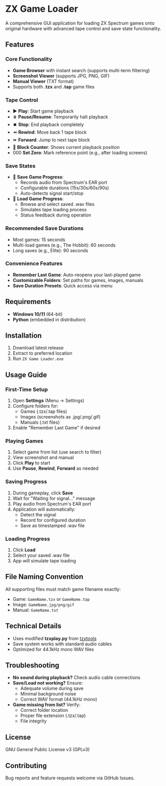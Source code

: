 # ZX Game Loader

A comprehensive GUI application for loading ZX Spectrum games onto original hardware with advanced tape control and save state functionality.

## Features

### Core Functionality
- **Game Browser** with instant search (supports multi-term filtering)
- **Screenshot Viewer** (supports JPG, PNG, GIF)
- **Manual Viewer** (TXT format)
- Supports both **.tzx** and **.tap** game files

### Tape Control
- ▶️ **Play**: Start game playback
- ⏸️ **Pause/Resume**: Temporarily halt playback
- ⏹️ **Stop**: End playback completely
- ⏪ **Rewind**: Move back 1 tape block
- ⏩ **Forward**: Jump to next tape block
- 🔢 **Block Counter**: Shows current playback position
- 000 **Set Zero**: Mark reference point (e.g., after loading screens)

### Save States
- 💾 **Save Game Progress**:
  - Records audio from Spectrum's EAR port
  - Configurable durations (15s/30s/60s/90s)
  - Auto-detects signal start/stop
- 📂 **Load Game Progress**:
  - Browse and select saved .wav files
  - Simulates tape loading process
  - Status feedback during operation

### Recommended Save Durations
- Most games: 15 seconds
- Multi-load games (e.g., The Hobbit): 60 seconds
- Long saves (e.g., Elite): 90 seconds

### Convenience Features
- **Remember Last Game**: Auto-reopens your last-played game
- **Customizable Folders**: Set paths for games, images, manuals
- **Save Duration Presets**: Quick access via menu

## Requirements
- **Windows 10/11** (64-bit)
- **Python** (embedded in distribution)

## Installation
1. Download latest release
2. Extract to preferred location
3. Run `ZX Game Loader.exe`

## Usage Guide

### First-Time Setup
1. Open **Settings** (Menu → Settings)
2. Configure folders for:
   - Games (.tzx/.tap files)
   - Images (screenshots as .jpg/.png/.gif)
   - Manuals (.txt files)
3. Enable "Remember Last Game" if desired

### Playing Games
1. Select game from list (use search to filter)
2. View screenshot and manual
3. Click **Play** to start
4. Use **Pause**, **Rewind**, **Forward** as needed

### Saving Progress
1. During gameplay, click **Save**
2. Wait for "Waiting for signal..." message
3. Play audio from Spectrum's EAR port
4. Application will automatically:
   - Detect the signal
   - Record for configured duration
   - Save as timestamped .wav file

### Loading Progress
1. Click **Load**
2. Select your saved .wav file
3. App will simulate tape loading

## File Naming Convention
All supporting files must match game filename exactly:
- Game: `GameName.tzx` or `GameName.tap`
- Image: `GameName.jpg/png/gif`
- Manual: `GameName.txt`

## Technical Details
- Uses modified **tzxplay.py** from [tzxtools](https://github.com/shred/tzxtools)
- Save system works with standard audio cables
- Optimized for 44.1kHz mono WAV files

## Troubleshooting
- **No sound during playback?** Check audio cable connections
- **Save/Load not working?** Ensure:
  - Adequate volume during save
  - Minimal background noise
  - Correct WAV format (44.1kHz mono)
- **Game missing from list?** Verify:
  - Correct folder location
  - Proper file extension (.tzx/.tap)
  - File integrity

## License
GNU General Public License v3 (GPLv3)

## Contributing
Bug reports and feature requests welcome via GitHub Issues.

